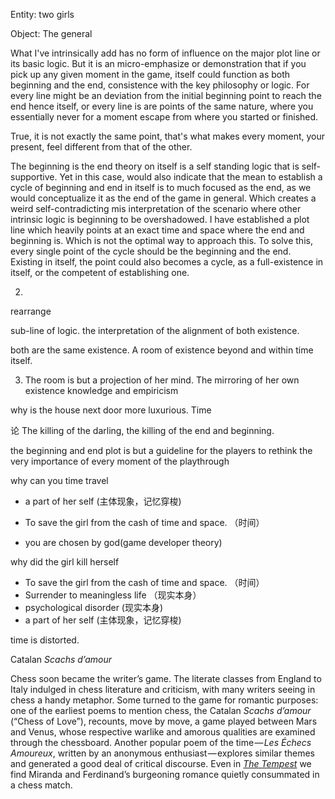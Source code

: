 Entity: two girls

Object: The general 



What I've intrinsically add has no form of influence on the major plot line or its basic logic. But it is an micro-emphasize or demonstration that if you pick up any given moment in the game, itself could function as both beginning and the end,  consistence with the key philosophy or logic.    For every line might be an deviation from the initial beginning point to reach the end hence itself, or every line is are points of the same nature, where you essentially never for a moment escape from where you started or finished.    

True, it is not exactly the same point, that's what makes every moment, your present, feel different from that of the other.

The beginning is the end theory on itself is a self standing logic that is self-supportive. Yet in this case, would also indicate that the mean to establish a cycle of beginning and end in itself is to much focused as the end, as we would conceptualize it as the end of the game in general. Which creates a weird self-contradicting mis interpretation of the scenario where other intrinsic logic   is beginning to be overshadowed.  I have established a plot line which heavily points at an exact time and space where the end and beginning is. Which is not the optimal way to approach this. To solve this, every single point of the cycle should be the beginning and the end.    Existing in itself, the point could also becomes a cycle, as a full-existence in itself, or the competent of establishing one.





2.



rearrange





sub-line of logic.        the interpretation of the alignment of both existence.       



both are the same existence.         A room of existence beyond and within time itself.       







3.  The room is but a projection of her mind.  The mirroring of her own existence knowledge and empiricism  







why is the house next door more luxurious.  Time





论 The killing of the darling, the killing of the end and beginning.







the beginning and end plot is but a guideline for the players to rethink the very importance of every moment of the playthrough





















why can you time travel

*  a part of her self   (主体现象，记忆穿梭)

* To save the girl from the cash of time and space. （时间）
* you are chosen by god(game developer theory)

why did the girl kill herself



* To save the girl from the cash of time and space. （时间）
* Surrender to meaningless life （现实本身）
* psychological disorder (现实本身) 
*  a part of her self   (主体现象，记忆穿梭)







time is distorted.



 Catalan *Scachs d’amour* 



Chess soon became the writer’s game. The literate classes from England to Italy indulged in chess literature and criticism, with many writers seeing in chess a handy metaphor. Some turned to the game for romantic purposes: one of the earliest poems to mention chess, the Catalan *Scachs d’amour* (“Chess of Love”), recounts, move by move, a game played between Mars and Venus, whose respective warlike and amorous qualities are examined through the chessboard. Another popular poem of the time — *Les Échecs Amoureux*, written by an anonymous enthusiast — explores similar themes and generated a good deal of critical discourse. Even in *[The Tempest](http://www.amazon.com/gp/product/0743482832/ref=as_li_tf_il?ie=UTF8&tag=boorio-20&linkCode=as2&camp=217145&creative=399349&creativeASIN=0743482832)* we find Miranda and Ferdinand’s burgeoning romance quietly consummated in a chess match.


